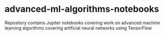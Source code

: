 # advanced-ml-algorithms-notebooks
Repository contains Jupiter notebooks covering work on advanced machine learning algorithms covering artificial neural networks using TensorFlow
